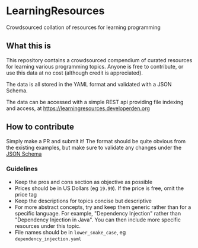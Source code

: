 # LearningResources

Crowdsourced collation of resources for learning programming

## What this is

This repository contains a crowdsourced compendium of curated resources for learning
various programming topics. Anyone is free to contribute, or use this data at no cost (although credit is appreciated).

The data is all stored in the YAML format and validated with a JSON Schema.

The data can be accessed with a simple REST api providing file indexing and access,
at https://learningresources.developerden.org

## How to contribute

Simply make a PR and submit it!
The format should be quite obvious from the existing examples, but make sure to validate any changes under the
[JSON Schema](/resources/resource.schema.json)

### Guidelines

- Keep the pros and cons section as objective as possible
- Prices should be in US Dollars (eg `19.99`). If the price is free, omit the price tag
- Keep the descriptions for topics concise but descriptive
- For more abstract concepts, try and keep them generic rather than for a specific language.
  For example, "Dependency Injection" rather than "Dependency Injection in Java". You can then include
  more specific resources under this topic.
- File names should be in `lower_snake_case`, eg `dependency_injection.yaml`
